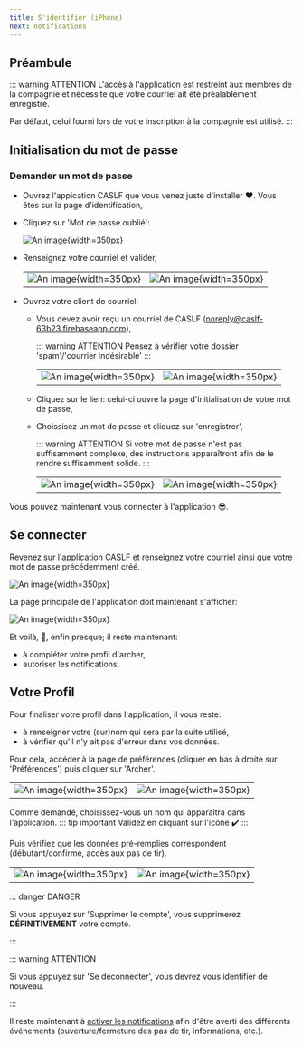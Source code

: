 ```yaml
---
title: S'identifier (iPhone)
next: notifications
---
```


## Préambule

::: warning ATTENTION
L'accès à l'application est restreint aux membres de la compagnie et nécessite que votre courriel ait été préalablement enregistré.

Par défaut, celui fourni lors de votre inscription à la compagnie est utilisé.
:::

## Initialisation du mot de passe

### Demander un mot de passe

- Ouvrez l'appication CASLF que vous venez juste d'installer :heart:. Vous êtes sur la page d'identification,
- Cliquez sur 'Mot de passe oublié':

  ![An image](/install/iphone/mdp_forgotten.png){width=350px}

- Renseignez votre courriel et valider,

  |||
  |---|---|
  | ![An image](/install/iphone/mdp_ask.png){width=350px}| ![An image](/install/iphone/mdp_ask_ack.png){width=350px}|

- Ouvrez votre client de courriel:
  - Vous devez avoir reçu un courriel de CASLF (noreply@caslf-63b23.firebaseapp.com),

    ::: warning ATTENTION
    Pensez à vérifier votre dossier 'spam'/'courrier indésirable'
    :::

    |||
    |---|---|
    | ![An image](/install/iphone/mail.png){width=350px}| ![An image](/install/iphone/mail_content.png){width=350px}|
  - Cliquez sur le lien: celui-ci ouvre la page d'initialisation de votre mot de passe,
  - Choissisez un mot de passe et cliquez sur 'enregistrer',
    
    ::: warning ATTENTION
    Si votre mot de passe n'est pas suffisamment complexe, des instructions apparaîtront afin de le rendre suffisamment solide.
    :::

    |||
    |---|---|
    | ![An image](/install/iphone/init_password.png){width=350px}| ![An image](/install/iphone/init_password_done.png){width=350px}|

Vous pouvez maintenant vous connecter à l'application :sunglasses:.

## Se connecter

Revenez sur l'application CASLF et renseignez votre courriel ainsi que votre mot de passe précédemment créé.

![An image](/install/iphone/connect.png){width=350px}

La page principale de l'application doit maintenant s'afficher:

![An image](/install/iphone/main_screen.png){width=350px}

Et voilà, :champagne:, enfin presque; il reste maintenant:
- à compléter votre profil d'archer,
- autoriser les notifications.

## Votre Profil

Pour finaliser votre profil dans l'application, il vous reste:
- à renseigner votre (sur)nom qui sera par la suite utilisé,
- à vérifier qu'il n'y ait pas d'erreur dans vos données.

Pour cela, accéder à la page de préférences (cliquer en bas à droite sur 'Préférences') puis cliquer sur 'Archer'.

|||
|---|---|
| ![An image](/install/iphone/go_to_pref.png){width=350px}| ![An image](/install/iphone/go_to_user_profile.png){width=350px}|

Comme demandé, choisissez-vous un nom qui apparaîtra dans l'application.
::: tip important
  Validez en cliquant sur l'icône :heavy_check_mark:
:::

Puis vérifiez que les données pré-remplies correspondent (débutant/confirmé, accès aux pas de tir).

|||
|---|---|
| ![An image](/install/iphone/set_user_name.png){width=350px}| ![An image](/install/iphone/user_profile.png){width=350px}|


::: danger DANGER 

Si vous appuyez sur 'Supprimer le compte', vous supprimerez **DÉFINITIVEMENT** votre compte.

:::

::: warning ATTENTION

Si vous appuyez sur 'Se déconnecter', vous devrez vous identifier de nouveau.

:::

Il reste maintenant à [activer les notifications](/install/iphone/notification) afin d'être averti des différents événements (ouverture/fermeture des pas de tir, informations, etc.).